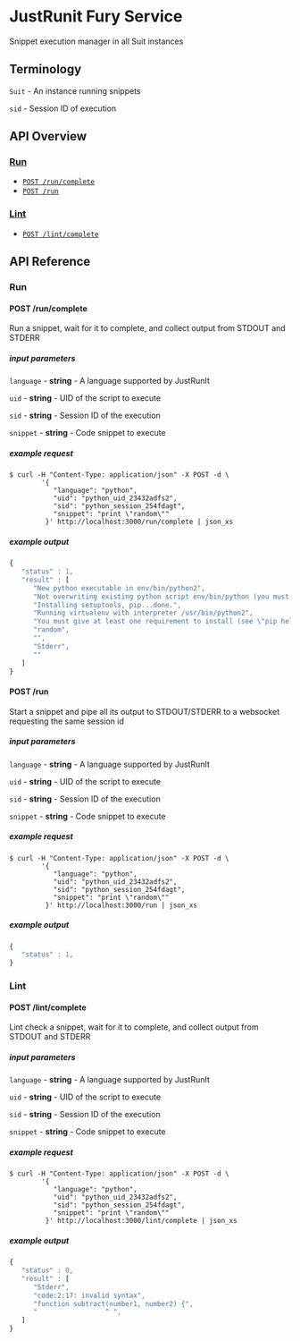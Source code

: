 # JustRunit Fury Service

Snippet execution manager in all Suit instances

## Terminology

`Suit` - An instance running snippets

`sid` - Session ID of execution

## API Overview

### [Run](#run-1)

* [`POST /run/complete`](#post-runcomplete)
* [`POST /run`](#post-run)

### [Lint](#lint-1)

* [`POST /lint/complete`](#post-lintcomplete)

## API Reference

### Run

#### POST /run/complete

Run a snippet, wait for it to complete, and collect output from STDOUT and STDERR

##### input parameters

`language` - **string** - A language supported by JustRunIt

`uid` - **string** - UID of the script to execute 

`sid` - **string** - Session ID of the execution 

`snippet` - **string** - Code snippet to execute 

##### example request

	$ curl -H "Content-Type: application/json" -X POST -d \
            '{
               "language": "python",
               "uid": "python_uid_23432adfs2",
               "sid": "python_session_254fdagt",
               "snippet": "print \"random\""
             }' http://localhost:3000/run/complete | json_xs

##### example output

```javascript
{
   "status" : 1,
   "result" : [
      "New python executable in env/bin/python2",
      "Not overwriting existing python script env/bin/python (you must use env/bin/python2)",
      "Installing setuptools, pip...done.",
      "Running virtualenv with interpreter /usr/bin/python2",
      "You must give at least one requirement to install (see \"pip help install\")",
      "random",
      "",
      "Stderr",
      ""
   ]
}
```

#### POST /run

Start a snippet and pipe all its output to STDOUT/STDERR to a websocket requesting the same session id 

##### input parameters

`language` - **string** - A language supported by JustRunIt

`uid` - **string** - UID of the script to execute 

`sid` - **string** - Session ID of the execution 

`snippet` - **string** - Code snippet to execute 

##### example request

	$ curl -H "Content-Type: application/json" -X POST -d \
            '{
               "language": "python",
               "uid": "python_uid_23432adfs2",
               "sid": "python_session_254fdagt",
               "snippet": "print \"random\""
             }' http://localhost:3000/run | json_xs

##### example output

```javascript
{
   "status" : 1,
}
```

### Lint

#### POST /lint/complete

Lint check a snippet, wait for it to complete, and collect output from STDOUT and STDERR

##### input parameters

`language` - **string** - A language supported by JustRunIt

`uid` - **string** - UID of the script to execute 

`sid` - **string** - Session ID of the execution 

`snippet` - **string** - Code snippet to execute 

##### example request

	$ curl -H "Content-Type: application/json" -X POST -d \
            '{
               "language": "python",
               "uid": "python_uid_23432adfs2",
               "sid": "python_session_254fdagt",
               "snippet": "print \"random\""
             }' http://localhost:3000/lint/complete | json_xs

##### example output

```javascript
{
   "status" : 0,
   "result" : [
      "Stderr",
      "code:2:17: invalid syntax",
      "function subtract(number1, number2) {",
      "                 ^ ",
   ]
}
```

